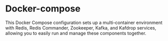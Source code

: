 # Docker-compose
This Docker Compose configuration sets up a multi-container environment with Redis, Redis Commander, Zookeeper, Kafka, and Kafdrop services, allowing you to easily run and manage these components together.
